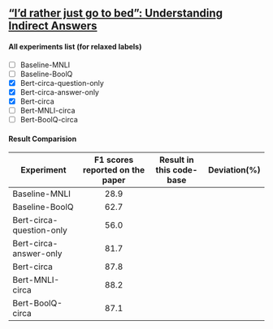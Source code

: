 ## [“I’d rather just go to bed”: Understanding Indirect Answers](/https://aclanthology.org/2020.emnlp-main.601.pdf)

#### All experiments list (for relaxed labels) 
- [ ] Baseline-MNLI
- [ ] Baseline-BoolQ
- [x] Bert-circa-question-only 
- [x] Bert-circa-answer-only
- [x] Bert-circa
- [ ] Bert-MNLI-circa
- [ ] Bert-BoolQ-circa

#### Result Comparision

| Experiment | F1 scores reported on the paper | Result in this code-base | Deviation(%) |
| ----------- | :-----------: | :--------:|  :--------:|  
| Baseline-MNLI | 28.9 |  |
| Baseline-BoolQ | 62.7 | |
| Bert-circa-question-only  | 56.0 | |
| Bert-circa-answer-only | 81.7 | |
| Bert-circa | 87.8 | |
| Bert-MNLI-circa | 88.2 | |
| Bert-BoolQ-circa | 87.1 | |
